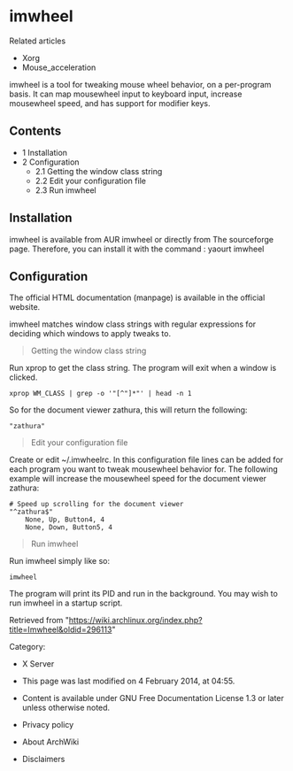 imwheel
=======

Related articles

-   Xorg
-   Mouse_acceleration

imwheel is a tool for tweaking mouse wheel behavior, on a per-program
basis. It can map mousewheel input to keyboard input, increase
mousewheel speed, and has support for modifier keys.

Contents
--------

-   1 Installation
-   2 Configuration
    -   2.1 Getting the window class string
    -   2.2 Edit your configuration file
    -   2.3 Run imwheel

Installation
------------

imwheel is available from AUR imwheel or directly from The sourceforge
page. Therefore, you can install it with the command : yaourt imwheel

Configuration
-------------

The official HTML documentation (manpage) is available in the official
website.

imwheel matches window class strings with regular expressions for
deciding which windows to apply tweaks to.

> Getting the window class string

Run xprop to get the class string. The program will exit when a window
is clicked.

    xprop WM_CLASS | grep -o '"[^"]*"' | head -n 1

So for the document viewer zathura, this will return the following:

    "zathura"

> Edit your configuration file

Create or edit ~/.imwheelrc. In this configuration file lines can be
added for each program you want to tweak mousewheel behavior for. The
following example will increase the mousewheel speed for the document
viewer zathura:

    # Speed up scrolling for the document viewer
    "^zathura$"
        None, Up, Button4, 4
        None, Down, Button5, 4

> Run imwheel

Run imwheel simply like so:

    imwheel

The program will print its PID and run in the background. You may wish
to run imwheel in a startup script.

Retrieved from
"https://wiki.archlinux.org/index.php?title=Imwheel&oldid=296113"

Category:

-   X Server

-   This page was last modified on 4 February 2014, at 04:55.
-   Content is available under GNU Free Documentation License 1.3 or
    later unless otherwise noted.
-   Privacy policy
-   About ArchWiki
-   Disclaimers
